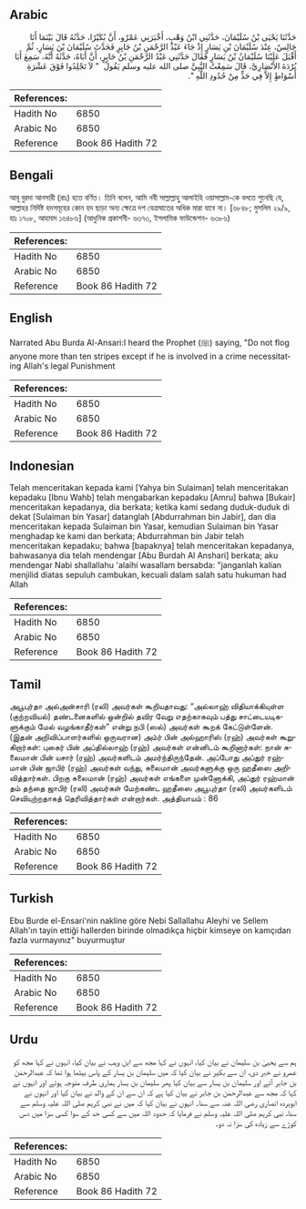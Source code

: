 ## Arabic


<div dir="rtl" lang="ar" style={{fontSize:'larger',backgroundColor:'#f8f9fa',padding:20}}>
حَدَّثَنَا يَحْيَى بْنُ سُلَيْمَانَ، حَدَّثَنِي ابْنُ وَهْبٍ، أَخْبَرَنِي عَمْرٌو، أَنَّ بُكَيْرًا، حَدَّثَهُ قَالَ بَيْنَمَا أَنَا جَالِسٌ، عِنْدَ سُلَيْمَانَ بْنِ يَسَارٍ إِذْ جَاءَ عَبْدُ الرَّحْمَنِ بْنُ جَابِرٍ فَحَدَّثَ سُلَيْمَانَ بْنَ يَسَارٍ، ثُمَّ أَقْبَلَ عَلَيْنَا سُلَيْمَانُ بْنُ يَسَارٍ فَقَالَ حَدَّثَنِي عَبْدُ الرَّحْمَنِ بْنُ جَابِرٍ، أَنَّ أَبَاهُ، حَدَّثَهُ أَنَّهُ، سَمِعَ أَبَا بُرْدَةَ الأَنْصَارِيَّ، قَالَ سَمِعْتُ النَّبِيَّ صلى الله عليه وسلم يَقُولُ ‏ "‏ لاَ تَجْلِدُوا فَوْقَ عَشْرَةِ أَسْوَاطٍ إِلاَّ فِي حَدٍّ مِنْ حُدُودِ اللَّهِ ‏"‏‏.‏
</div>
<div style={{backgroundColor:'#f8f9fa',padding:20, marginBottom: 10}}><table> <thead> <tr> <th>References:</th> <th></th> </tr> </thead> <tbody><tr><td>Hadith No</td><td>6850</td></tr><tr><td>Arabic No</td><td>6850</td></tr><tr><td>Reference</td><td>Book 86 Hadith 72</td></tr></tbody></table></div>

## Bengali


<div dir="ltr" lang="bn" style={{fontSize:'larger',backgroundColor:'#f8f9fa',padding:20}}>
আবূ বুরদা আনসারী (রাঃ) হতে বর্ণিত। তিনি বলেন, আমি নবী সাল্লাল্লাহু আলাইহি ওয়াসাল্লাম-কে বলতে শুনেছি যে, আল্লাহর নির্দিষ্ট হদসমূহের কোন হদ ছাড়া অন্য ক্ষেত্রে দশ বেত্রাঘাতের অধিক মারা যাবে না। [৬৮৪৮; মুসলিম ২৯/৯, হাঃ ১৭০৮, আহমাদ ১৬৪৮৬] (আধুনিক প্রকাশনী- ৬৩৭৩, ইসলামিক ফাউন্ডেশন- ৬৩৮৬)
</div>
<div style={{backgroundColor:'#f8f9fa',padding:20, marginBottom: 10}}><table> <thead> <tr> <th>References:</th> <th></th> </tr> </thead> <tbody><tr><td>Hadith No</td><td>6850</td></tr><tr><td>Arabic No</td><td>6850</td></tr><tr><td>Reference</td><td>Book 86 Hadith 72</td></tr></tbody></table></div>

## English


<div dir="ltr" lang="en" style={{fontSize:'larger',backgroundColor:'#f8f9fa',padding:20}}>
Narrated Abu Burda Al-Ansari:I heard the Prophet (ﷺ) saying, "Do not flog anyone more than ten stripes except if he is involved in a crime necessitating Allah's legal Punishment
</div>
<div style={{backgroundColor:'#f8f9fa',padding:20, marginBottom: 10}}><table> <thead> <tr> <th>References:</th> <th></th> </tr> </thead> <tbody><tr><td>Hadith No</td><td>6850</td></tr><tr><td>Arabic No</td><td>6850</td></tr><tr><td>Reference</td><td>Book 86 Hadith 72</td></tr></tbody></table></div>

## Indonesian


<div dir="ltr" lang="id" style={{fontSize:'larger',backgroundColor:'#f8f9fa',padding:20}}>
Telah menceritakan kepada kami [Yahya bin Sulaiman] telah menceritakan kepadaku [Ibnu Wahb] telah mengabarkan kepadaku [Amru] bahwa [Bukair] menceritakan kepadanya, dia berkata; ketika kami sedang duduk-duduk di dekat [Sulaiman bin Yasar] datanglah [Abdurrahman bin Jabir], dan dia menceritakan kepada Sulaiman bin Yasar, kemudian Sulaiman bin Yasar menghadap ke kami dan berkata; Abdurrahman bin Jabir telah menceritakan kepadaku; bahwa [bapaknya] telah menceritakan kepadanya, bahwasanya dia telah mendengar [Abu Burdah Al Anshari] berkata; aku mendengar Nabi shallallahu 'alaihi wasallam bersabda: "janganlah kalian menjilid diatas sepuluh cambukan, kecuali dalam salah satu hukuman had Allah
</div>
<div style={{backgroundColor:'#f8f9fa',padding:20, marginBottom: 10}}><table> <thead> <tr> <th>References:</th> <th></th> </tr> </thead> <tbody><tr><td>Hadith No</td><td>6850</td></tr><tr><td>Arabic No</td><td>6850</td></tr><tr><td>Reference</td><td>Book 86 Hadith 72</td></tr></tbody></table></div>

## Tamil


<div dir="ltr" lang="ta" style={{fontSize:'larger',backgroundColor:'#f8f9fa',padding:20}}>
அபூபுர்தா அல்அன்சாரி (ரலி) அவர்கள் கூறியதாவது: “அல்லாஹ் விதியாக்கியுள்ள (குற்றவியல்) தண்டனைகளில் ஒன்றில் தவிர வேறு எதற்காகவும் பத்து சாட்டையடிகளுக்கும் மேல் வழங்காதீர்கள்” என்று நபி (ஸல்) அவர்கள் கூறக் கேட்டுள்ளேன். (இதன் அறிவிப்பாளர்களில் ஒருவரான) அம்ர் பின் அல்ஹாரிஸ் (ரஹ்) அவர்கள் கூறுகிறார்கள்: புகைர் பின் அப்தில்லாஹ் (ரஹ்) அவர்கள் என்னிடம் கூறினார்கள்: நான் சுலைமான் பின் யசார் (ரஹ்) அவர்களிடம் அமர்ந்திருந்தேன். அப்போது அப்துர் ரஹ்மான் பின் ஜாபிர் (ரஹ்) அவர்கள் வந்து, சுலைமான் அவர்களுக்கு ஒரு ஹதீஸை அறிவித்தார்கள். பிறகு சுலைமான் (ரஹ்) அவர்கள் எங்களை முன்னோக்கி, அப்துர் ரஹ்மான் தம் தந்தை ஜாபிர் (ரலி) அவர்கள் மேற்கண்ட ஹதீஸை அபூபுர்தா (ரலி) அவர்களிடம் செவியுற்றதாகத் தெரிவித்தார்கள் என்றார்கள். அத்தியாயம் : 86
</div>
<div style={{backgroundColor:'#f8f9fa',padding:20, marginBottom: 10}}><table> <thead> <tr> <th>References:</th> <th></th> </tr> </thead> <tbody><tr><td>Hadith No</td><td>6850</td></tr><tr><td>Arabic No</td><td>6850</td></tr><tr><td>Reference</td><td>Book 86 Hadith 72</td></tr></tbody></table></div>

## Turkish


<div dir="ltr" lang="tr" style={{fontSize:'larger',backgroundColor:'#f8f9fa',padding:20}}>
Ebu Burde el-Ensari'nin nakline göre Nebi Sallallahu Aleyhi ve Sellem Allah'ın tayin ettiği hallerden birinde olmadıkça hiçbir kimseye on kamçıdan fazla vurmayınız" buyurmuştur
</div>
<div style={{backgroundColor:'#f8f9fa',padding:20, marginBottom: 10}}><table> <thead> <tr> <th>References:</th> <th></th> </tr> </thead> <tbody><tr><td>Hadith No</td><td>6850</td></tr><tr><td>Arabic No</td><td>6850</td></tr><tr><td>Reference</td><td>Book 86 Hadith 72</td></tr></tbody></table></div>

## Urdu


<div dir="rtl" lang="ur" style={{fontSize:'larger',backgroundColor:'#f8f9fa',padding:20}}>
ہم سے یحییٰ بن سلیمان نے بیان کیا، انہوں نے کہا مجھ سے ابن وہب نے بیان کیا، انہوں نے کہا مجھ کو عمرو نے خبر دی، ان سے بکیر نے بیان کیا کہ میں سلیمان بن یسار کے پاس بیٹھا ہوا تھا کہ عبدالرحمٰن بن جابر آئے اور سلیمان بن یسار سے بیان کیا پھر سلیمان بن یسار ہماری طرف متوجہ ہوئے اور انہوں نے کہا کہ مجھ سے عبدالرحمٰن بن جابر نے بیان کیا ہے کہ ان سے ان کے والد نے بیان کیا اور انہوں نے ابوبردہ انصاری رضی اللہ عنہ سے سنا۔ انہوں نے بیان کیا کہ میں نے نبی کریم صلی اللہ علیہ وسلم سے سنا، نبی کریم صلی اللہ علیہ وسلم نے فرمایا کہ حدود اللہ میں سے کسی حد کے سوا کسی سزا میں دس کوڑے سے زیادہ کی سزا نہ دو۔
</div>
<div style={{backgroundColor:'#f8f9fa',padding:20, marginBottom: 10}}><table> <thead> <tr> <th>References:</th> <th></th> </tr> </thead> <tbody><tr><td>Hadith No</td><td>6850</td></tr><tr><td>Arabic No</td><td>6850</td></tr><tr><td>Reference</td><td>Book 86 Hadith 72</td></tr></tbody></table></div>